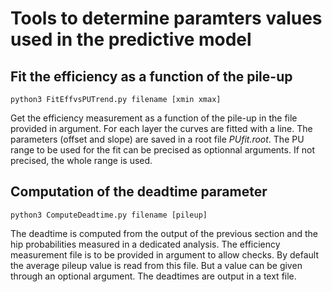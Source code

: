 # Tools to determine paramters values used in the predictive model


## Fit the efficiency as a function of the pile-up

`python3 FitEffvsPUTrend.py filename [xmin xmax]`

Get the efficiency measurement as a function of the pile-up in the file provided in argument.
For each layer the curves are fitted with a line. The parameters (offset and slope) are saved in a root file *PUfit.root*.
The PU range to be used for the fit can be precised as optionnal arguments. If not precised, the whole range is used.

## Computation of the deadtime parameter

`python3 ComputeDeadtime.py filename [pileup]`

The deadtime is computed from the output of the previous section and the hip probabilities measured in a dedicated analysis.
The efficiency measurement file is to be provided in argument to allow checks.
By default the average pileup value is read from this file. But a value can be given through an optional argument.
The deadtimes are output in a text file.

